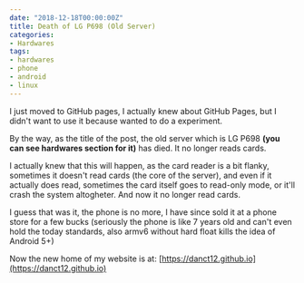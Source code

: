 ```yaml
---
date: "2018-12-18T00:00:00Z"
title: Death of LG P698 (Old Server)
categories:
- Hardwares
tags:
- hardwares
- phone
- android
- linux
---
```


I just moved to GitHub pages, I actually knew about GitHub Pages, but I didn't want to use it because wanted to do a experiment.

By the way, as the title of the post, the old server which is LG P698 **(you can see hardwares section for it)** has died. It no longer reads cards.

I actually knew that this will happen, as the card reader is a bit flanky, sometimes it doesn't read cards (the core of the server), and even if it actually does read, sometimes the card itself goes to read-only mode, or it'll crash the system altogheter. And now it no longer read cards.

I guess that was it, the phone is no more, I have since sold it at a phone store for a few bucks (seriously the phone is like 7 years old and can't even hold the today standards, also armv6 without hard float kills the idea of Android 5+)

Now the new home of my website is at: [https://danct12.github.io](https://danct12.github.io)
